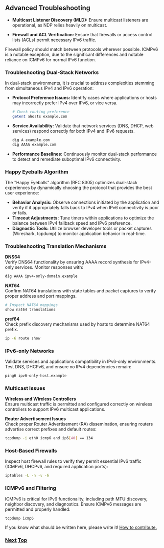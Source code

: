 ## Advanced Troubleshooting

- **Multicast Listener Discovery (MLD):** Ensure multicast listeners are operational, as NDP relies heavily on multicast.

- **Firewall and ACL Verification:** Ensure that firewalls or access control lists (ACLs) permit necessary IPv6 traffic.

Firewall policy should match between protocols wherever possible. ICMPv6 is a notable exception, due to the significant differences and notable 
reliance on ICMPv6 for normal IPv6 function.

### Troubleshooting Dual-Stack Networks

In dual-stack environments, it is crucial to address complexities stemming from simultaneous IPv4 and IPv6 operation:

- **Protocol Preference Issues:** Identify cases where applications or hosts may incorrectly prefer IPv4 over IPv6, or vice versa.

  ```bash
  # Check routing preference
  getent ahosts example.com
  ```

- **Service Availability:** Validate that network services (DNS, DHCP, web services) respond correctly for both IPv4 and IPv6 requests.

  ```bash
  dig A example.com
  dig AAAA example.com
  ```

- **Performance Baselines:** Continuously monitor dual-stack performance to detect and remediate suboptimal IPv6 connectivity.

### Happy Eyeballs Algorithm

The "Happy Eyeballs" algorithm (RFC 8305) optimizes dual-stack experiences by dynamically choosing the protocol that provides the best user experience:

- **Behavior Analysis:** Observe connections initiated by the application and verify if it appropriately falls back to IPv4 when IPv6 connectivity is poor or fails.
- **Timeout Adjustments:** Tune timers within applications to optimize the balance between IPv4 fallback speed and IPv6 preference.
- **Diagnostic Tools:** Utilize browser developer tools or packet captures (Wireshark, tcpdump) to monitor application behavior in real-time.

### Troubleshooting Translation Mechanisms

**DNS64**  
Verify DNS64 functionality by ensuring AAAA record synthesis for IPv4-only services. Monitor responses with:

```bash
dig AAAA ipv4-only-domain.example
```

**NAT64**  
Confirm NAT64 translations with state tables and packet captures to verify proper address and port mappings.

```bash
# Inspect NAT64 mappings
show nat64 translations
```

**pref64**  
Check prefix discovery mechanisms used by hosts to determine NAT64 prefix.

```bash
ip -6 route show
```

### IPv6-only Networks

Validate services and applications compatibility in IPv6-only environments. Test DNS, DHCPv6, and ensure no IPv4 dependencies remain:

```bash
ping6 ipv6-only-host.example
```

### Multicast Issues

**Wireless and Wireless Controllers**  
Ensure multicast traffic is permitted and configured correctly on wireless controllers to support IPv6 multicast applications.

**Router Advertisement Issues**  
Check proper Router Advertisement (RA) dissemination, ensuring routers advertise correct prefixes and default routes:

```bash
tcpdump -i eth0 icmp6 and ip6[40] == 134
```

### Host-Based Firewalls

Inspect host firewall rules to verify they permit essential IPv6 traffic (ICMPv6, DHCPv6, and required application ports):

```bash
iptables -L -n -v -6
```

### ICMPv6 and Filtering

ICMPv6 is critical for IPv6 functionality, including path MTU discovery, neighbor discovery, and diagnostics. Ensure ICMPv6 messages are permitted and properly handled:

```bash
tcpdump icmp6
```

If you know what should be written here, please write it!
[How to contribute.](https://github.com/becarpenter/book6/blob/main/1.%20Introduction%20and%20Foreword/How%20to%20contribute.md#how-to-contribute)

<!-- Link lines generated automatically; do not delete -->

### [<ins>Next</ins>](Tools.md) [<ins>Top</ins>](09.%20Troubleshooting.md)
